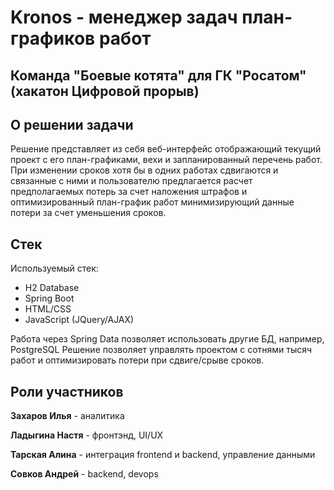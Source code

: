 # Kronos - менеджер задач план-графиков работ
## Команда "Боевые котята" для ГК "Росатом" (хакатон Цифровой прорыв)

## О решении задачи
Решение представляет из себя веб-интерфейс отображающий текущий проект с его план-графиками, вехи и запланированный перечень работ. При изменении сроков хотя бы в одних работах сдвигаются и связанные с ними и пользователю предлагается расчет предполагаемых потерь за счет наложения штрафов и оптимизированный план-график работ минимизирующий данные потери за счет уменьшения сроков. 

## Стек
Используемый стек: 

* H2 Database
* Spring Boot
* HTML/CSS
* JavaScript (JQuery/AJAX)

Работа через Spring Data позволяет использовать другие БД, например, PostgreSQL
Решение позволяет управлять проектом с сотнями тысяч работ и оптимизировать потери при сдвиге/срыве сроков.

## Роли участников

**Захаров Илья** - аналитика

**Ладыгина Настя** - фронтэнд, UI/UX

**Тарская Алина** - интеграция frontend и backend, управление данными

**Совков Андрей** - backend, devops
